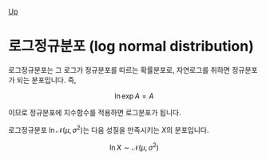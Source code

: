[Up](index.md)

# 로그정규분포 (log normal distribution)

로그정규분포는 그 로그가 정규분포를 따르는 확률분포로, 자연로그를 취하면 정규분포가 되는 분포입니다. 즉,

$$
\ln \exp A = A
$$

이므로 정규분포에 지수함수를 적용하면 로그분포가 됩니다.

로그정규분포 $\ln \mathcal N (\mu, \sigma^2)$는 다음 성질을 만족시키는 $X$의 분포입니다.

$$
\ln X \sim \mathcal N (\mu, \sigma^2)
$$
